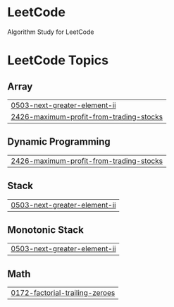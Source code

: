 # LeetCode
Algorithm Study for LeetCode

<!---LeetCode Topics Start-->
# LeetCode Topics
## Array
|  |
| ------- |
| [0503-next-greater-element-ii](https://github.com/tinwoon/LeetCode/tree/master/0503-next-greater-element-ii) |
| [2426-maximum-profit-from-trading-stocks](https://github.com/tinwoon/LeetCode/tree/master/2426-maximum-profit-from-trading-stocks) |
## Dynamic Programming
|  |
| ------- |
| [2426-maximum-profit-from-trading-stocks](https://github.com/tinwoon/LeetCode/tree/master/2426-maximum-profit-from-trading-stocks) |
## Stack
|  |
| ------- |
| [0503-next-greater-element-ii](https://github.com/tinwoon/LeetCode/tree/master/0503-next-greater-element-ii) |
## Monotonic Stack
|  |
| ------- |
| [0503-next-greater-element-ii](https://github.com/tinwoon/LeetCode/tree/master/0503-next-greater-element-ii) |
## Math
|  |
| ------- |
| [0172-factorial-trailing-zeroes](https://github.com/tinwoon/LeetCode/tree/master/0172-factorial-trailing-zeroes) |
<!---LeetCode Topics End-->